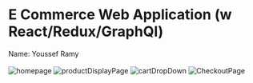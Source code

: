 # E Commerce Web Application (w React/Redux/GraphQl)
Name: Youssef Ramy
<br/>
<br/>
![homepage](https://user-images.githubusercontent.com/80947144/178100795-4634ca0d-120b-4734-a99c-d3e61ba53433.png)
![productDisplayPage](https://user-images.githubusercontent.com/80947144/178100802-fe39dcf5-a4f4-4a62-81f9-405d71779249.png)
![cartDropDown](https://user-images.githubusercontent.com/80947144/178100804-08208c5b-42cb-4bd5-9db9-affe72251b7f.png)
![CheckoutPage](https://user-images.githubusercontent.com/80947144/178100806-b3fd6c2a-6544-48b5-a61c-0315ca0cfbdd.png)
